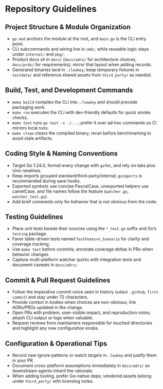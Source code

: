# Repository Guidelines

## Project Structure & Module Organization
- `go.mod` anchors the module at the root, and `main.go` is the CLI entry point.
- CLI subcommands and wiring live in `cmd/`, while reusable logic stays under `internal/` and `pkg/`.
- Product docs sit in `docs/` (`docs/adrs/` for architecture choices, `docs/prds/` for requirements); mirror that layout when adding records.
- Generated binaries land in `./lowkey`; keep temporary fixtures in `testdata/` and reference shared assets from `third_party/` as needed.

## Build, Test, and Development Commands
- `make build` compiles the CLI into `./lowkey` and should precede packaging work.
- `make run` executes the CLI with dev-friendly defaults for quick smoke checks.
- `make test` runs `go test -v ./...`; prefer it over ad‑hoc commands so CI mirrors local runs.
- `make clean` clears the compiled binary; rerun before benchmarking to avoid stale artifacts.

## Coding Style & Naming Conventions
- Target Go 1.24.0, format every change with `gofmt`, and rely on tabs plus Unix newlines.
- Keep imports grouped standard/third-party/internal; `goimports` is recommended during save hooks.
- Exported symbols use concise PascalCase, unexported helpers use camelCase, and file names follow the feature (`watcher.go`, `watcher_test.go`).
- Add brief comments only for behavior that is not obvious from the code.

## Testing Guidelines
- Place unit tests beside their sources using the `*_test.go` suffix and Go’s `testing` package.
- Favor table-driven tests named `TestFeature_Scenario` for clarity and coverage tracking.
- Use `make test` before commits; annotate coverage deltas in PRs when behavior changes.
- Capture multi-platform watcher quirks with integration tests and document caveats in `docs/adrs/`.

## Commit & Pull Request Guidelines
- Follow the imperative commit voice seen in history (`added .github`, `first commit`) and stay under 72 characters.
- Provide context in bodies when choices are non-obvious; link ADRs/PRDs updated in the change.
- Open PRs with problem, user-visible impact, and reproduction notes; attach CLI output or logs when valuable.
- Request reviews from maintainers responsible for touched directories and highlight any new configuration knobs.

## Configuration & Operational Tips
- Record new ignore patterns or watch targets in `.lowkey` and justify them in your PR.
- Document cross-platform assumptions immediately in `docs/adrs/` so downstream agents inherit the rationale.
- When adding tooling, prefer Go-native deps; vendored assets belong under `third_party/` with licensing notes.
